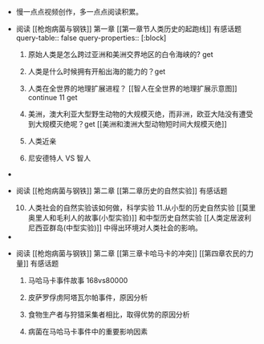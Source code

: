 - 慢一点点视频创作，多一点点阅读积累。
- 阅读 [[枪炮病菌与钢铁]] 第一章 [[第一章节人类历史的起跑线]] 有感话题
  query-table:: false
  query-properties:: [:block]
  1.  原始人类是怎么跨过亚洲和美洲交界地区的白令海峡的? get 
  2. 人类是什么时候拥有开船出海的能力的？get
  3. 人类在全世界的地理扩展进程？ [[智人在全世界的地理扩展示意图]] continue 11 get
  4. 美洲，澳大利亚大型野生动物的大规模灭绝，而非洲，欧亚大陆没有遭受到大规模灭绝呢？get
  [[美洲和澳洲大型动物短时间大规模灭绝]] 
  
  11. 人类近亲
  12. 尼安德特人 VS 智人
-
- 阅读 [[枪炮病菌与钢铁]] 第二章 [[第二章历史的自然实验]] 有感话题
  
  10. 人类社会的自然实验该如何做，科学实验
  11.从小型的历史自然实验 [[莫里奥里人和毛利人的故事(小型实验)]] 和中型历史自然实验 [[人类定居波利尼西亚群岛(中型实验)]] 中得出环境对人类社会的影响。
-
- 阅读 [[枪炮病菌与钢铁]] 第二章 [[第三章卡哈马卡的冲突]] [[第四章农民的力量]] 有感话题
  
  1. 马哈马卡事件故事 168vs80000
  2. 皮萨罗俘虏阿塔瓦尔帕事件，原因分析 
  3. 食物生产者与狩猎采集者相比，取得优势的原因分析
  
  
  10. 病菌在马哈马卡事件中的重要影响因素